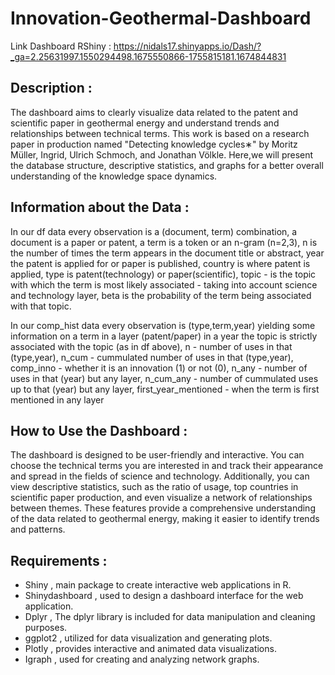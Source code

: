 # Innovation-Geothermal-Dashboard 

Link Dashboard RShiny : https://nidals17.shinyapps.io/Dash/?_ga=2.25631997.1550294498.1675550866-1755815181.1674844831
 
## Description :

The dashboard aims to clearly visualize data related to the patent and scientific paper in geothermal energy and understand trends and relationships between technical terms. 
This work is based on a research paper in production named "Detecting knowledge cycles∗" by Moritz Müller, Ingrid, Ulrich Schmoch, and Jonathan Völkle. 
Here,we will present the database structure, descriptive statistics, and graphs for a better overall understanding of the knowledge space dynamics. 

## Information about the Data :

In our df data every observation is a (document, term) combination, a document is a paper or patent, a term is a token or an n-gram (n=2,3), n is the number of times the term appears in the document title or abstract, year the patent is applied for or paper is published, country is where patent is applied, type is patent(technology) or paper(scientific), topic - is the topic with which the term is most likely associated - taking into account science and technology layer, beta is the probability of the term being associated with that topic.

In our comp_hist data every observation is (type,term,year) yielding some information on a term in a layer (patent/paper) in a year the topic is strictly associated with the topic (as in df above), n - number of uses in that (type,year), n_cum - cummulated number of uses in that (type,year), comp_inno - whether it is an innovation (1) or not (0), n_any - number of uses in that (year) but any layer, n_cum_any - number of cummulated uses up to that (year) but any layer, first_year_mentioned - when the term is first mentioned in any layer



## How to Use the Dashboard :

The dashboard is designed to be user-friendly and interactive. 
You can choose the technical terms you are interested in and track their appearance and spread in the fields of science and technology. 
Additionally, you can view descriptive statistics, such as the ratio of usage, top countries in scientific paper production, and even visualize a network of relationships between themes. 
These features provide a comprehensive understanding of the data related to geothermal energy, making it easier to identify trends and patterns.

## Requirements : 

* Shiny , main package to create interactive web applications in R. 
* Shinydashboard , used to design a dashboard interface for the web application.
* Dplyr , The dplyr library is included for data manipulation and cleaning purposes.
* ggplot2 , utilized for data visualization and generating plots.
* Plotly , provides interactive and animated data visualizations.
* Igraph , used for creating and analyzing network graphs.

